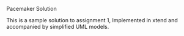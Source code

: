 Pacemaker Solution

This is a sample solution to assignment 1, Implemented in xtend and accompanied by simplified UML models.